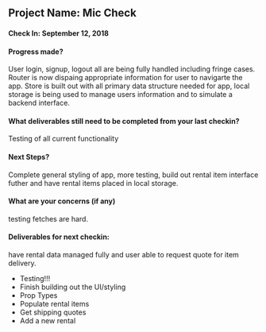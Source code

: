 ## Project Name: Mic Check

#### Check In: September 12, 2018

#### Progress made? 

User login, signup, logout all are being fully handled including fringe cases. Router is now dispaing appropriate
information for user to navigarte the app. Store is built out with all primary data structure needed for app, local
storage is being used to manage users information and to simulate a backend interface.

#### What deliverables still need to be completed from your last checkin? 

Testing of all current functionality

#### Next Steps?

Complete general styling of app, more testing, build out rental item interface futher and have rental items placed in local
storage.

#### What are your concerns (if any)

testing fetches are hard.

#### Deliverables for next checkin:

have rental data managed fully and user able to request quote for item delivery.

* Testing!!!
* Finish building out the UI/styling
* Prop Types
* Populate rental items
* Get shipping quotes
* Add a new rental

